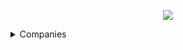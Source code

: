 <p align="center"><a href="https://www.dailycodingproblem.com/"><img src="https://github.com/oleg-cherednik/DailyCodingProblem/blob/master/dcp.jpg"></a></p>

<details>
  <summary>Companies</summary>
  
<details>
  <summary>Airbnb</summary>

  * [#9](https://github.com/oleg-cherednik/DailyCodingProblem/tree/master/%23000%20-%20%24099/%23009%20-%20Airbnb)
  * [#92](https://github.com/oleg-cherednik/DailyCodingProblem/tree/master/%23000%20-%20%24099/%23092%20-%20Airbnb)
  * [#167](https://github.com/oleg-cherednik/DailyCodingProblem/tree/master/%23100%20-%20%24199/%23167%20-%20Airbnb)
  * [#177](https://github.com/oleg-cherednik/DailyCodingProblem/tree/master/%23100%20-%20%24199/%23177%20-%20Airbnb)
</details>

<details>
  <summary>Alibaba</summary>

  * [#101](https://github.com/oleg-cherednik/DailyCodingProblem/tree/master/%23100%20-%20%24199/%23101%20-%20Alibaba)
</details>

<details>
  <summary>Amazon</summary>

  * [#12](https://github.com/oleg-cherednik/DailyCodingProblem/tree/master/%23000%20-%20%24099/%23012%20-%20Amazon)
  * [#13](https://github.com/oleg-cherednik/DailyCodingProblem/tree/master/%23000%20-%20%24099/%23013%20-%20Amazon)
  * [#29](https://github.com/oleg-cherednik/DailyCodingProblem/tree/master/%23000%20-%20%24099/%23029%20-%20Amazon)
  * [#43](https://github.com/oleg-cherednik/DailyCodingProblem/tree/master/%23000%20-%20%24099/%23043%20-%20Amazon)
  * [#46](https://github.com/oleg-cherednik/DailyCodingProblem/tree/master/%23000%20-%20%24099/%23046%20-%20Amazon)
  * [#49](https://github.com/oleg-cherednik/DailyCodingProblem/tree/master/%23000%20-%20%24099/%23049%20-%20Amazon)
  * [#57](https://github.com/oleg-cherednik/DailyCodingProblem/tree/master/%23000%20-%20%24099/%23057%20-%20Amazon)
  * [#58](https://github.com/oleg-cherednik/DailyCodingProblem/tree/master/%23000%20-%20%24099/%23058%20-%20Amazon)
  * [#65](https://github.com/oleg-cherednik/DailyCodingProblem/tree/master/%23000%20-%20%24099/%23065%20-%20Amazon)
  * [#84](https://github.com/oleg-cherednik/DailyCodingProblem/tree/master/%23000%20-%20%24099/%23084%20-%20Amazon)
  * [#133](https://github.com/oleg-cherednik/DailyCodingProblem/tree/master/%23100%20-%20%24199/%23133%20-%20Amazon)
  * [#137](https://github.com/oleg-cherednik/DailyCodingProblem/tree/master/%23100%20-%20%24199/%23137%20-%20Amazon)
  * [#143](https://github.com/oleg-cherednik/DailyCodingProblem/tree/master/%23100%20-%20%24199/%23143%20-%20Amazon)
  * [#154](https://github.com/oleg-cherednik/DailyCodingProblem/tree/master/%23100%20-%20%24199/%23154%20-%20Amazon)
  * [#157](https://github.com/oleg-cherednik/DailyCodingProblem/tree/master/%23100%20-%20%24199/%23157%20-%20Amazon)
  * [#171](https://github.com/oleg-cherednik/DailyCodingProblem/tree/master/%23100%20-%20%24199/%23171%20-%20Amazon)
  * [#184](https://github.com/oleg-cherednik/DailyCodingProblem/tree/master/%23100%20-%20%24199/%23184%20-%20Amazon)
  * [#197](https://github.com/oleg-cherednik/DailyCodingProblem/tree/master/%23100%20-%20%24199/%23197%20-%20Amazon)
  * [#237](https://github.com/oleg-cherednik/DailyCodingProblem/tree/master/%23200%20-%20%24299/%23237%20-%20Amazon)
</details>

<details>
  <summary>Apple</summary>
  
  * [#10](https://github.com/oleg-cherednik/DailyCodingProblem/tree/master/%23000%20-%20%24099/%23010%20-%20Apple)
  * [#53](https://github.com/oleg-cherednik/DailyCodingProblem/tree/master/%23000%20-%20%24099/%23053%20-%20Apple)
  * [#93](https://github.com/oleg-cherednik/DailyCodingProblem/tree/master/%23000%20-%20%24099/%23093%20-%20Apple) - **not solved**
  * [#135](https://github.com/oleg-cherednik/DailyCodingProblem/tree/master/%23100%20-%20%24199/%23135%20-%20Apple)
  * [#148](https://github.com/oleg-cherednik/DailyCodingProblem/tree/master/%23100%20-%20%24199/%23148%20-%20Apple)
  * [#196](https://github.com/oleg-cherednik/DailyCodingProblem/tree/master/%23100%20-%20%24199/%23196%20-%20Apple)
  * [#233](https://github.com/oleg-cherednik/DailyCodingProblem/tree/master/%23200%20-%20%24299/%23233%20-%20Apple)
</details>

<details>
  <summary>Bloomberg</summary>
  
  * [#176](https://github.com/oleg-cherednik/DailyCodingProblem/tree/master/%23100%20-%20%24199/%23176%20-%20Bloomberg)
</details>

<details>
  <summary>BufferBox</summary>
  
  * [#146](https://github.com/oleg-cherednik/DailyCodingProblem/tree/master/%23100%20-%20%24199/%23146%20-%20BufferBox)
</details>

<details>
  <summary>Cisco</summary>
  
  * [#109](https://github.com/oleg-cherednik/DailyCodingProblem/tree/master/%23100%20-%20%24199/%23109%20-%20Cisco)
</details>

<details>
  <summary>Coursera</summary>
  
  * [#98](https://github.com/oleg-cherednik/DailyCodingProblem/tree/master/%23000%20-%20%24099/%23098%20-%20Coursera)
</details>

<details>
  <summary>Dropbox</summary>
  
  * [#246](https://github.com/oleg-cherednik/DailyCodingProblem/tree/master/%23200%20-%20%24299/%23246%20-%20Dropbox)
</details>


<details>
  <summary>Facebook</summary>

  * [#7](https://github.com/oleg-cherednik/DailyCodingProblem/tree/master/%23000%20-%20%24099/%23007%20-%20Facebook)
  * [#15](https://github.com/oleg-cherednik/DailyCodingProblem/tree/master/%23000%20-%20%24099/%23015%20-%20Facebook)
  * [#19](https://github.com/oleg-cherednik/DailyCodingProblem/tree/master/%23000%20-%20%24099/%23019%20-%20Facebook)
  * [#25](https://github.com/oleg-cherednik/DailyCodingProblem/tree/master/%23000%20-%20%24099/%23025%20-%20Facebook)
  * [#27](https://github.com/oleg-cherednik/DailyCodingProblem/tree/master/%23000%20-%20%24099/%23027%20-%20Facebook)
  * [#47](https://github.com/oleg-cherednik/DailyCodingProblem/tree/master/%23000%20-%20%24099/%23047%20-%20Facebook)
  * [#62](https://github.com/oleg-cherednik/DailyCodingProblem/tree/master/%23000%20-%20%24099/%23062%20-%20Facebook)
  * [#69](https://github.com/oleg-cherednik/DailyCodingProblem/tree/master/%23000%20-%20%24099/%23069%20-%20Facebook)
  * [#85](https://github.com/oleg-cherednik/DailyCodingProblem/tree/master/%23000%20-%20%24099/%23085%20-%20Facebook)
  * [#110](https://github.com/oleg-cherednik/DailyCodingProblem/tree/master/%23100%20-%20%24199/%23110%20-%20Facebook)
  * [#117](https://github.com/oleg-cherednik/DailyCodingProblem/tree/master/%23100%20-%20%24199/%23117%20-%20Facebook)
  * [#126](https://github.com/oleg-cherednik/DailyCodingProblem/tree/master/%23100%20-%20%24199/%23126%20-%20Facebook)
  * [#130](https://github.com/oleg-cherednik/DailyCodingProblem/tree/master/%23100%20-%20%24199/%23130%20-%20Facebook)
  * [#134](https://github.com/oleg-cherednik/DailyCodingProblem/tree/master/%23100%20-%20%24199/%23134%20-%20Facebook)
  * [#156](https://github.com/oleg-cherednik/DailyCodingProblem/tree/master/%23100%20-%20%24199/%23156%20-%20Facebook)
  * [#161](https://github.com/oleg-cherednik/DailyCodingProblem/tree/master/%23100%20-%20%24199/%23161%20-%20Facebook)
  * [#168](https://github.com/oleg-cherednik/DailyCodingProblem/tree/master/%23100%20-%20%24199/%23168%20-%20Facebook)
  * [#170](https://github.com/oleg-cherednik/DailyCodingProblem/tree/master/%23100%20-%20%24199/%23170%20-%20Facebook)
  * [#182](https://github.com/oleg-cherednik/DailyCodingProblem/tree/master/%23100%20-%20%24199/%23182%20-%20Facebook)
  * [#190](https://github.com/oleg-cherednik/DailyCodingProblem/tree/master/%23100%20-%20%24199/%23190%20-%20Facebook)
  * [#199](https://github.com/oleg-cherednik/DailyCodingProblem/tree/master/%23100%20-%20%24199/%23199%20-%20Facebook)
</details>

<details>
  <summary>Goldman Sachs</summary>
  
  * [#149](https://github.com/oleg-cherednik/DailyCodingProblem/tree/master/%23100%20-%20%23199/%23149%20-%20Goldman%20Sachs)
</details>

<details>
  <summary>Google</summary>

  * [#1](https://github.com/oleg-cherednik/DailyCodingProblem/tree/master/%23000%20-%20%24099/%23001%20-%20Google)
  * [#3](https://github.com/oleg-cherednik/DailyCodingProblem/tree/master/%23000%20-%20%24099/%23003%20-%20Google)
  * [#6](https://github.com/oleg-cherednik/DailyCodingProblem/tree/master/%23000%20-%20%24099/%23006%20-%20Google)
  * [#8](https://github.com/oleg-cherednik/DailyCodingProblem/tree/master/%23000%20-%20%24099/%23008%20-%20Google)
  * [#14](https://github.com/oleg-cherednik/DailyCodingProblem/tree/master/%23000%20-%20%24099/%23014%20-%20Google)
  * [#17](https://github.com/oleg-cherednik/DailyCodingProblem/tree/master/%23000%20-%20%24099/%23017%20-%20Google)
  * [#18](https://github.com/oleg-cherednik/DailyCodingProblem/tree/master/%23000%20-%20%24099/%23018%20-%20Google)
  * [#20](https://github.com/oleg-cherednik/DailyCodingProblem/tree/master/%23000%20-%20%24099/%23020%20-%20Google)
  * [#23](https://github.com/oleg-cherednik/DailyCodingProblem/tree/master/%23000%20-%20%24099/%23023%20-%20Google)
  * [#24](https://github.com/oleg-cherednik/DailyCodingProblem/tree/master/%23000%20-%20%24099/%23024%20-%20Google)
  * [#26](https://github.com/oleg-cherednik/DailyCodingProblem/tree/master/%23000%20-%20%24099/%23026%20-%20Google)
  * [#31](https://github.com/oleg-cherednik/DailyCodingProblem/tree/master/%23000%20-%20%24099/%23031%20-%20Google)
  * [#35](https://github.com/oleg-cherednik/DailyCodingProblem/tree/master/%23000%20-%20%24099/%23035%20-%20Google)
  * [#37](https://github.com/oleg-cherednik/DailyCodingProblem/tree/master/%23000%20-%20%24099/%23037%20-%20Google)
  * [#42](https://github.com/oleg-cherednik/DailyCodingProblem/tree/master/%23000%20-%20%24099/%23042%20-%20Google)
  * [#52](https://github.com/oleg-cherednik/DailyCodingProblem/tree/master/%23000%20-%20%24099/%23052%20-%20Google)
  * [#67](https://github.com/oleg-cherednik/DailyCodingProblem/tree/master/%23000%20-%20%24099/%23067%20-%20Google)
  * [#73](https://github.com/oleg-cherednik/DailyCodingProblem/tree/master/%23000%20-%20%24099/%23073%20-%20Google)
  * [#78](https://github.com/oleg-cherednik/DailyCodingProblem/tree/master/%23000%20-%20%24099/%23078%20-%20Google)
  * [#80](https://github.com/oleg-cherednik/DailyCodingProblem/tree/master/%23000%20-%20%24099/%23080%20-%20Google)
  * [#83](https://github.com/oleg-cherednik/DailyCodingProblem/tree/master/%23000%20-%20%24099/%23083%20-%20Google)
  * [#86](https://github.com/oleg-cherednik/DailyCodingProblem/tree/master/%23000%20-%20%24099/%23086%20-%20Google)
  * [#100](https://github.com/oleg-cherednik/DailyCodingProblem/tree/master/%23100%20-%20%24199/%23100%20-%20Google)
  * [#104](https://github.com/oleg-cherednik/DailyCodingProblem/tree/master/%23100%20-%20%24199/%23104%20-%20Google)
  * [#108](https://github.com/oleg-cherednik/DailyCodingProblem/tree/master/%23100%20-%20%24199/%23108%20-%20Google)
  * [#111](https://github.com/oleg-cherednik/DailyCodingProblem/tree/master/%23100%20-%20%24199/%23111%20-%20Google)
  * [#113](https://github.com/oleg-cherednik/DailyCodingProblem/tree/master/%23100%20-%20%24199/%23113%20-%20Google)
  * [#115](https://github.com/oleg-cherednik/DailyCodingProblem/tree/master/%23100%20-%20%24199/%23115%20-%20Google)
  * [#118](https://github.com/oleg-cherednik/DailyCodingProblem/tree/master/%23100%20-%20%24199/%23118%20-%20Google)
  * [#119](https://github.com/oleg-cherednik/DailyCodingProblem/tree/master/%23100%20-%20%24199/%23119%20-%20Google)
  * [#125](https://github.com/oleg-cherednik/DailyCodingProblem/tree/master/%23100%20-%20%24199/%23125%20-%20Google)
  * [#136](https://github.com/oleg-cherednik/DailyCodingProblem/tree/master/%23100%20-%20%24199/%23136%20-%20Google)
  * [#138](https://github.com/oleg-cherednik/DailyCodingProblem/tree/master/%23100%20-%20%24199/%23138%20-%20Google)
  * [#139](https://github.com/oleg-cherednik/DailyCodingProblem/tree/master/%23100%20-%20%24199/%23139%20-%20Google)
  * [#142](https://github.com/oleg-cherednik/DailyCodingProblem/tree/master/%23100%20-%20%24199/%23142%20-%20Google)
  * [#144](https://github.com/oleg-cherednik/DailyCodingProblem/tree/master/%23100%20-%20%24199/%23144%20-%20Google)
  * [#145](https://github.com/oleg-cherednik/DailyCodingProblem/tree/master/%23100%20-%20%24199/%23145%20-%20Google)
  * [#159](https://github.com/oleg-cherednik/DailyCodingProblem/tree/master/%23100%20-%20%24199/%23159%20-%20Google)
  * [#164](https://github.com/oleg-cherednik/DailyCodingProblem/tree/master/%23100%20-%20%24199/%23164%20-%20Google)
  * [#165](https://github.com/oleg-cherednik/DailyCodingProblem/tree/master/%23100%20-%20%24199/%23165%20-%20Google)
  * [#180](https://github.com/oleg-cherednik/DailyCodingProblem/tree/master/%23100%20-%20%24199/%23180%20-%20Google)
  * [#181](https://github.com/oleg-cherednik/DailyCodingProblem/tree/master/%23100%20-%20%24199/%23181%20-%20Google)
  * [#189](https://github.com/oleg-cherednik/DailyCodingProblem/tree/master/%23100%20-%20%24199/%23189%20-%20Google)
  * [#192](https://github.com/oleg-cherednik/DailyCodingProblem/tree/master/%23100%20-%20%24199/%23192%20-%20Google)
  * [#195](https://github.com/oleg-cherednik/DailyCodingProblem/tree/master/%23000%20-%20%24099/%23086%20-%20Google)
  * [#198](https://github.com/oleg-cherednik/DailyCodingProblem/tree/master/%23100%20-%20%24199/%23198%20-%20Google)
  * [#201](https://github.com/oleg-cherednik/DailyCodingProblem/tree/master/%23200%20-%20%24299/%23201%20-%20Google)
  * [#232](https://github.com/oleg-cherednik/DailyCodingProblem/tree/master/%23200%20-%20%24299/%23232%20-%20Google)
</details>

<details>
  <summary>IBM</summary>

  * [#231](https://github.com/oleg-cherednik/DailyCodingProblem/tree/master/%23200%20-%20%23299/%23231%20-%20IBM)
</details>

<details>
  <summary>Jane Street</summary>

  * [#5](https://github.com/oleg-cherednik/DailyCodingProblem/tree/master/%23000%20-%20%23099/%23005%20-%20Jane%20Street)
  * [#116](https://github.com/oleg-cherednik/DailyCodingProblem/tree/master/%23100%20-%20%23199/%23116%20-%20Jane%20Street)
  * [#163](https://github.com/oleg-cherednik/DailyCodingProblem/tree/master/%23100%20-%20%23199/%23163%20-%20Jane%20Street)
</details>

<details>
  <summary>LinkedIn</summary>

  * [#89](https://github.com/oleg-cherednik/DailyCodingProblem/tree/master/%23000%20-%20%23099/%23089%20-%20LinkedIn)
  * [#123](https://github.com/oleg-cherednik/DailyCodingProblem/tree/master/%23100%20-%20%23199/%23123%20-%20LinkedIn)
  * [#150](https://github.com/oleg-cherednik/DailyCodingProblem/tree/master/%23100%20-%20%23199/%23150%20-%20LinkedIn)
</details>

<details>
  <summary>Lyft</summary>

  * [#102](https://github.com/oleg-cherednik/DailyCodingProblem/tree/master/%23100%20-%20%23199/%23102%20-%20Lyft)
</details>

<details>
  <summary>Microsoft</summary>

  * [#22](https://github.com/oleg-cherednik/DailyCodingProblem/tree/master/%23000%20-%20%23099/%23022%20-%20Microsoft)
  * [#50](https://github.com/oleg-cherednik/DailyCodingProblem/tree/master/%23000%20-%20%23099/%23050%20-%20Microsoft)
  * [#55](https://github.com/oleg-cherednik/DailyCodingProblem/tree/master/%23000%20-%20%23099/%23055%20-%20Microsoft)
  * [#63](https://github.com/oleg-cherednik/DailyCodingProblem/tree/master/%23000%20-%20%23099/%23063%20-%20Microsoft)
  * [#75](https://github.com/oleg-cherednik/DailyCodingProblem/tree/master/%23000%20-%20%23099/%23075%20-%20Microsoft)
  * [#96](https://github.com/oleg-cherednik/DailyCodingProblem/tree/master/%23000%20-%20%23099/%23096%20-%20Microsoft)
  * [#99](https://github.com/oleg-cherednik/DailyCodingProblem/tree/master/%23000%20-%20%23099/%23099%20-%20Microsoft)
  * [#107](https://github.com/oleg-cherednik/DailyCodingProblem/tree/master/%23100%20-%20%23199/%23107%20-%20Microsoft)
  * [#120](https://github.com/oleg-cherednik/DailyCodingProblem/tree/master/%23100%20-%20%23199/%23120%20-%20Microsoft)
  * [#127](https://github.com/oleg-cherednik/DailyCodingProblem/tree/master/%23100%20-%20%23199/%23127%20-%20Microsoft)
  * [#200](https://github.com/oleg-cherednik/DailyCodingProblem/tree/master/%23200%20-%20%23299/%23200%20-%20Microsoft)
</details>

<details>
  <summary>MongoDB</summary>

  * [#155](https://github.com/oleg-cherednik/DailyCodingProblem/tree/master/%23100%20-%20%23199/%23155%20-%20MongoDB)
</details>

<details>
  <summary>Palantir</summary>

  * [#28](https://github.com/oleg-cherednik/DailyCodingProblem/tree/master/%23000%20-%20%23099/%23028%20-%20Palantir)
  * [#95](https://github.com/oleg-cherednik/DailyCodingProblem/tree/master/%23000%20-%20%23099/%23095%20-%20Palantir)
  * [#202](https://github.com/oleg-cherednik/DailyCodingProblem/tree/master/%23200%20-%20%23299/%23202%20-%20Palantir)
  * [#241](https://github.com/oleg-cherednik/DailyCodingProblem/tree/master/%23200%20-%20%23299/%23241%20-%20Palantir)
</details>

<details>
  <summary>Pinterest</summary>

  * [#106](https://github.com/oleg-cherednik/DailyCodingProblem/tree/master/%23100%20-%20%23199/%23106%20-%20Pinterest)
</details>

<details>
  <summary>Riot Games</summary>

  * [#132](https://github.com/oleg-cherednik/DailyCodingProblem/tree/master/%23100%20-%20%23199/%23132%20-%20Riot%20Games)
</details>

<details>
  <summary>Slack</summary>

  * [#158](https://github.com/oleg-cherednik/DailyCodingProblem/tree/master/%23100%20-%20%23199/%23158%20-%20Slack)
</details>

<details>
  <summary>Snapchat</summary>

  * [#21](https://github.com/oleg-cherednik/DailyCodingProblem/tree/master/%23000%20-%20%23099/%23021%20-%20Snapchat)
  * [#77](https://github.com/oleg-cherednik/DailyCodingProblem/tree/master/%23000%20-%20%23099/%23077%20-%20Snapchat)
  * [#131](https://github.com/oleg-cherednik/DailyCodingProblem/tree/master/%23100%20-%20%23199/%23131%20-%20Snapchat)
</details>

<details>
  <summary>Square</summary>

  * [#103](https://github.com/oleg-cherednik/DailyCodingProblem/tree/master/%23100%20-%20%23199/%23103%20-%20Square)
  * [#162](https://github.com/oleg-cherednik/DailyCodingProblem/tree/master/%23100%20-%20%23199/%23162%20-%20Square)
  * [#244](https://github.com/oleg-cherednik/DailyCodingProblem/tree/master/%23200%20-%20%23299/%23244%20-%20Square)
</details>

<details>
  <summary>Stripe</summary>

  * [#4](https://github.com/oleg-cherednik/DailyCodingProblem/tree/master/%23000%20-%20%23099/%23004%20-%20Stripe)
  * [#97](https://github.com/oleg-cherednik/DailyCodingProblem/tree/master/%23000%20-%20%23099/%23097%20-%20Stripe)
  * [#173](https://github.com/oleg-cherednik/DailyCodingProblem/tree/master/%23100%20-%20%23199/%23173%20-%20Stripe)
  * [#191](https://github.com/oleg-cherednik/DailyCodingProblem/tree/master/%23100%20-%20%23199/%23191%20-%20Stripe)
</details>

<details>
  <summary>Twitter</summary>

  * [#11](https://github.com/oleg-cherednik/DailyCodingProblem/tree/master/%23000%20-%20%23099/%23011%20-%20Twitter)
  * [#16](https://github.com/oleg-cherednik/DailyCodingProblem/tree/master/%23000%20-%20%23099/%23016%20-%20Twitter)
  * [#112](https://github.com/oleg-cherednik/DailyCodingProblem/tree/master/%23100%20-%20%23199/%23112%20-%20Twitter)
</details>

</details>

